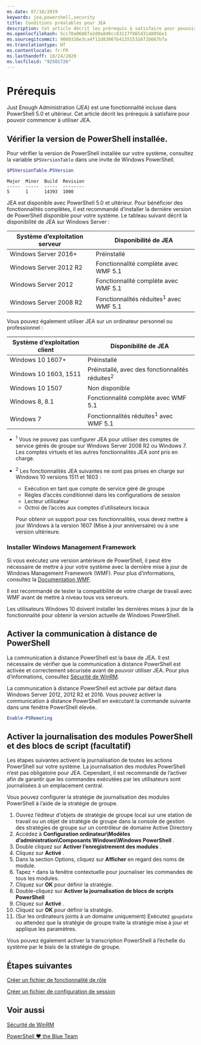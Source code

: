 ```yaml
---
ms.date: 07/10/2019
keywords: jea,powershell,security
title: Conditions préalables pour JEA
description: Cet article décrit les prérequis à satisfaire pour pouvoir commencer à utiliser JEA.
ms.openlocfilehash: 5cc70a06887a2d0a840cc83117f865d3148056e1
ms.sourcegitcommit: 9080316e3ca4f11d83067b41351531672b667b7a
ms.translationtype: HT
ms.contentlocale: fr-FR
ms.lasthandoff: 10/24/2020
ms.locfileid: "92501726"
---
```

# <a name="prerequisites"></a>Prérequis

Just Enough Administration (JEA) est une fonctionnalité incluse dans PowerShell 5.0 et ultérieur. Cet article décrit les prérequis à satisfaire pour pouvoir commencer à utiliser JEA.

## <a name="check-which-version-of-powershell-is-installed"></a>Vérifier la version de PowerShell installée.

Pour vérifier la version de PowerShell installée sur votre système, consultez la variable `$PSVersionTable` dans une invite de Windows PowerShell.

```powershell
$PSVersionTable.PSVersion
```

```Output
Major  Minor  Build  Revision
-----  -----  -----  --------
5      1      14393  1000
```

JEA est disponible avec PowerShell 5.0 et ultérieur. Pour bénéficier des fonctionnalités complètes, il est recommandé d’installer la dernière version de PowerShell disponible pour votre système. Le tableau suivant décrit la disponibilité de JEA sur Windows Server :

| Système d’exploitation serveur |                Disponibilité de JEA                |
| ----------------------- | ---------------------------------------------- |
| Windows Server 2016+    | Préinstallé                                   |
| Windows Server 2012 R2  | Fonctionnalité complète avec WMF 5.1                |
| Windows Server 2012     | Fonctionnalité complète avec WMF 5.1                |
| Windows Server 2008 R2  | Fonctionnalités réduites<sup>1</sup> avec WMF 5.1 |

Vous pouvez également utiliser JEA sur un ordinateur personnel ou professionnel :

| Système d’exploitation client |                   Disponibilité de JEA                   |
| ----------------------- | ---------------------------------------------------- |
| Windows 10 1607+        | Préinstallé                                         |
| Windows 10 1603, 1511   | Préinstallé, avec des fonctionnalités réduites<sup>2</sup> |
| Windows 10 1507         | Non disponible                                        |
| Windows 8, 8.1          | Fonctionnalité complète avec WMF 5.1                      |
| Windows 7               | Fonctionnalités réduites<sup>1</sup> avec WMF 5.1       |

- <sup>1</sup> Vous ne pouvez pas configurer JEA pour utiliser des comptes de service gérés de groupe sur Windows Server 2008 R2 ou Windows 7. Les comptes virtuels et les autres fonctionnalités JEA *sont* pris en charge.

- <sup>2</sup> Les fonctionnalités JEA suivantes ne sont pas prises en charge sur Windows 10 versions 1511 et 1603 :

  - Exécution en tant que compte de service géré de groupe
  - Règles d’accès conditionnel dans les configurations de session
  - Lecteur utilisateur
  - Octroi de l’accès aux comptes d’utilisateurs locaux

  Pour obtenir un support pour ces fonctionnalités, vous devez mettre à jour Windows à la version 1607 (Mise à jour anniversaire) ou à une version ultérieure.

### <a name="install-windows-management-framework"></a>Installer Windows Management Framework

Si vous exécutez une version antérieure de PowerShell, il peut être nécessaire de mettre à jour votre système avec la dernière mise à jour de Windows Management Framework (WMF). Pour plus d’informations, consultez la [Documentation WMF](/powershell/scripting/wmf/overview).

Il est recommandé de tester la compatibilité de votre charge de travail avec WMF avant de mettre à niveau tous vos serveurs.

Les utilisateurs Windows 10 doivent installer les dernières mises à jour de la fonctionnalité pour obtenir la version actuelle de Windows PowerShell.

## <a name="enable-powershell-remoting"></a>Activer la communication à distance de PowerShell

La communication à distance PowerShell est la base de JEA. Il est nécessaire de vérifier que la communication à distance PowerShell est activée et correctement sécurisée avant de pouvoir utiliser JEA. Pour plus d’informations, consultez [Sécurité de WinRM](/powershell/scripting/learn/remoting/winrmsecurity).

La communication à distance PowerShell est activée par défaut dans Windows Server 2012, 2012 R2 et 2016. Vous pouvez activer la communication à distance PowerShell en exécutant la commande suivante dans une fenêtre PowerShell élevée.

```powershell
Enable-PSRemoting
```

## <a name="enable-powershell-module-and-script-block-logging-optional"></a>Activer la journalisation des modules PowerShell et des blocs de script (facultatif)

Les étapes suivantes activent la journalisation de toutes les actions PowerShell sur votre système. La journalisation des modules PowerShell n’est pas obligatoire pour JEA. Cependant, il est recommandé de l’activer afin de garantir que les commandes exécutées par les utilisateurs sont journalisées à un emplacement central.

Vous pouvez configurer la stratégie de journalisation des modules PowerShell à l’aide de la stratégie de groupe.

1. Ouvrez l’éditeur d'objets de stratégie de groupe local sur une station de travail ou un objet de stratégie de groupe dans la console de gestion des stratégies de groupe sur un contrôleur de domaine Active Directory
2. Accédez à **Configuration ordinateur\\Modèles d’administration\\Composants Windows\\Windows PowerShell** .
3. Double cliquez sur **Activer l’enregistrement des modules** .
4. Cliquez sur **Activé** .
5. Dans la section Options, cliquez sur **Afficher** en regard des noms de module.
6. Tapez `*` dans la fenêtre contextuelle pour journaliser les commandes de tous les modules.
7. Cliquez sur **OK** pour définir la stratégie.
8. Double-cliquez sur **Activer la journalisation de blocs de scripts PowerShell**
9. Cliquez sur **Activé** .
10. Cliquez sur **OK** pour définir la stratégie.
11. (Sur les ordinateurs joints à un domaine uniquement) Exécutez `gpupdate` ou attendez que la stratégie de groupe traite la stratégie mise à jour et applique les paramètres.

Vous pouvez également activer la transcription PowerShell à l’échelle du système par le biais de la stratégie de groupe.

## <a name="next-steps"></a>Étapes suivantes

[Créer un fichier de fonctionnalité de rôle](role-capabilities.md)

[Créer un fichier de configuration de session](session-configurations.md)

## <a name="see-also"></a>Voir aussi

[Sécurité de WinRM](/powershell/scripting/learn/remoting/winrmsecurity)

[PowerShell ♥ the Blue Team](https://devblogs.microsoft.com/powershell/powershell-the-blue-team/)
